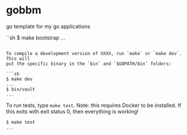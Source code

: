 # gobbm
go template for my go applications

``sh
$ make bootstrap
...
```

To compile a development version of XXXX, run `make` or `make dev`. This will
put the specific binary in the `bin` and `$GOPATH/bin` folders:

```sh
$ make dev
...
$ bin/vault
...
```

To run tests, type `make test`. Note: this requires Docker to be installed. If
this exits with exit status 0, then everything is working!

```sh
$ make test
...
```


